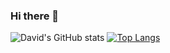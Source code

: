 ### Hi there 👋


![David's GitHub stats](https://github-readme-stats.vercel.app/api?username=davidunilab&show_icons=true&theme=radical)
[![Top Langs](https://github-readme-stats.vercel.app/api/top-langs/?username=davidunilab)](https://github.com/davidunilab/github-readme-stats)

